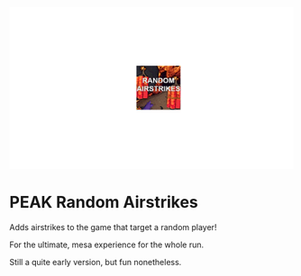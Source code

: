 ![](RandomAirstrikes/assets/icon.png)

# PEAK Random Airstrikes

Adds airstrikes to the game that target a random player!

For the ultimate, mesa experience for the whole run.

Still a quite early version, but fun nonetheless.

